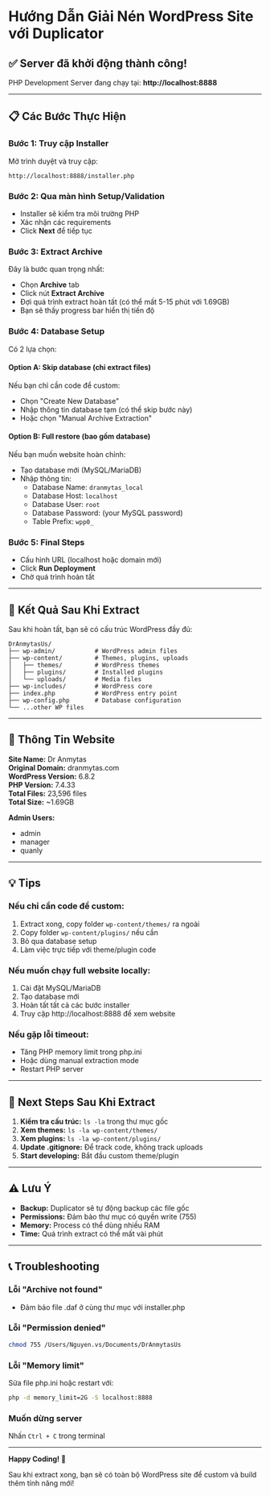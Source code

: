 # Hướng Dẫn Giải Nén WordPress Site với Duplicator

## ✅ Server đã khởi động thành công!

PHP Development Server đang chạy tại: **http://localhost:8888**

---

## 📋 Các Bước Thực Hiện

### Bước 1: Truy cập Installer
Mở trình duyệt và truy cập:
```
http://localhost:8888/installer.php
```

### Bước 2: Qua màn hình Setup/Validation
- Installer sẽ kiểm tra môi trường PHP
- Xác nhận các requirements
- Click **Next** để tiếp tục

### Bước 3: Extract Archive
Đây là bước quan trọng nhất:
- Chọn **Archive** tab
- Click nút **Extract Archive** 
- Đợi quá trình extract hoàn tất (có thể mất 5-15 phút với 1.69GB)
- Bạn sẽ thấy progress bar hiển thị tiến độ

### Bước 4: Database Setup
Có 2 lựa chọn:

#### Option A: Skip database (chỉ extract files)
Nếu bạn chỉ cần code để custom:
- Chọn "Create New Database" 
- Nhập thông tin database tạm (có thể skip bước này)
- Hoặc chọn "Manual Archive Extraction"

#### Option B: Full restore (bao gồm database)
Nếu bạn muốn website hoàn chỉnh:
- Tạo database mới (MySQL/MariaDB)
- Nhập thông tin:
  - Database Name: `dranmytas_local`
  - Database Host: `localhost`
  - Database User: `root`
  - Database Password: (your MySQL password)
  - Table Prefix: `wpp0_`

### Bước 5: Final Steps
- Cấu hình URL (localhost hoặc domain mới)
- Click **Run Deployment**
- Chờ quá trình hoàn tất

---

## 📂 Kết Quả Sau Khi Extract

Sau khi hoàn tất, bạn sẽ có cấu trúc WordPress đầy đủ:

```
DrAnmytasUs/
├── wp-admin/           # WordPress admin files
├── wp-content/         # Themes, plugins, uploads
│   ├── themes/         # WordPress themes
│   ├── plugins/        # Installed plugins  
│   └── uploads/        # Media files
├── wp-includes/        # WordPress core
├── index.php           # WordPress entry point
├── wp-config.php       # Database configuration
└── ...other WP files
```

---

## 🔧 Thông Tin Website

**Site Name:** Dr Anmytas  
**Original Domain:** dranmytas.com  
**WordPress Version:** 6.8.2  
**PHP Version:** 7.4.33  
**Total Files:** 23,596 files  
**Total Size:** ~1.69GB

**Admin Users:**
- admin
- manager  
- quanly

---

## 💡 Tips

### Nếu chỉ cần code để custom:
1. Extract xong, copy folder `wp-content/themes/` ra ngoài
2. Copy folder `wp-content/plugins/` nếu cần
3. Bỏ qua database setup
4. Làm việc trực tiếp với theme/plugin code

### Nếu muốn chạy full website locally:
1. Cài đặt MySQL/MariaDB
2. Tạo database mới
3. Hoàn tất tất cả các bước installer
4. Truy cập http://localhost:8888 để xem website

### Nếu gặp lỗi timeout:
- Tăng PHP memory limit trong php.ini
- Hoặc dùng manual extraction mode
- Restart PHP server

---

## 🚀 Next Steps Sau Khi Extract

1. **Kiểm tra cấu trúc:** `ls -la` trong thư mục gốc
2. **Xem themes:** `ls -la wp-content/themes/`
3. **Xem plugins:** `ls -la wp-content/plugins/`
4. **Update .gitignore:** Để track code, không track uploads
5. **Start developing:** Bắt đầu custom theme/plugin

---

## ⚠️ Lưu Ý

- **Backup:** Duplicator sẽ tự động backup các file gốc
- **Permissions:** Đảm bảo thư mục có quyền write (755)
- **Memory:** Process có thể dùng nhiều RAM
- **Time:** Quá trình extract có thể mất vài phút

---

## 📞 Troubleshooting

### Lỗi "Archive not found"
- Đảm bảo file .daf ở cùng thư mục với installer.php

### Lỗi "Permission denied"
```bash
chmod 755 /Users/Nguyen.vs/Documents/DrAnmytasUs
```

### Lỗi "Memory limit"
Sửa file php.ini hoặc restart với:
```bash
php -d memory_limit=2G -S localhost:8888
```

### Muốn dừng server
Nhấn `Ctrl + C` trong terminal

---

**Happy Coding! 🎉**

Sau khi extract xong, bạn sẽ có toàn bộ WordPress site để custom và build thêm tính năng mới!
